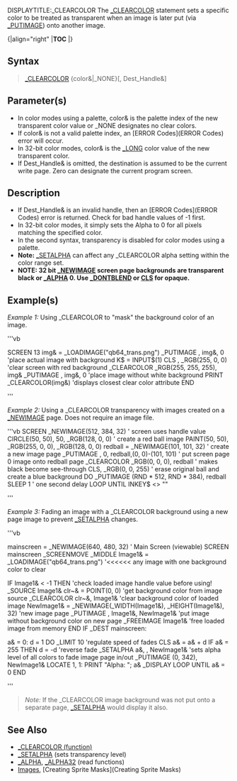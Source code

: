 DISPLAYTITLE:_CLEARCOLOR
The [_CLEARCOLOR](_CLEARCOLOR) statement sets a specific color to be treated as transparent when an image is later put (via [_PUTIMAGE](_PUTIMAGE)) onto another image. 

{|align="right"
|__TOC__
|}

## Syntax

> [_CLEARCOLOR](_CLEARCOLOR) {color&|_NONE}[, Dest_Handle&]

## Parameter(s)

* In color modes using a palette, color& is the palette index of the new transparent color value or _NONE designates no clear colors.
* If color& is not a valid palette index, an [ERROR Codes](ERROR Codes) error will occur.
* In 32-bit color modes, color& is the [_LONG](_LONG) color value of the new transparent color.
* If Dest_Handle& is omitted, the destination is assumed to be the current write page. Zero can designate the current program screen.


## Description

* If Dest_Handle& is an invalid handle, then an [ERROR Codes](ERROR Codes) error is returned. Check for bad handle values of -1 first.
* In 32-bit color modes, it simply sets the Alpha to 0 for all pixels matching the specified color.
* In the second syntax, transparency is disabled for color modes using a palette.
* **Note:** [_SETALPHA](_SETALPHA) can affect any _CLEARCOLOR alpha setting within the color range set.
* **NOTE: 32 bit [_NEWIMAGE](_NEWIMAGE) screen page backgrounds are transparent black or [_ALPHA](_ALPHA) 0. Use [_DONTBLEND](_DONTBLEND) or [CLS](CLS) for opaque.**


## Example(s)

*Example 1:* Using _CLEARCOLOR to "mask" the background color of an image.

'''vb

SCREEN 13
img& = _LOADIMAGE("qb64_trans.png")
_PUTIMAGE , img&, 0               'place actual image with background
K$ = INPUT$(1)
CLS , _RGB(255, 0, 0)             'clear screen with red background
_CLEARCOLOR _RGB(255, 255, 255), img&
_PUTIMAGE , img&, 0               'place image without white background
PRINT _CLEARCOLOR(img&)           'displays closest clear color attribute
END 

'''


*Example 2:* Using a _CLEARCOLOR transparency with images created on a [_NEWIMAGE](_NEWIMAGE) page. Does not require an image file.

'''vb
SCREEN _NEWIMAGE(512, 384, 32) ' screen uses handle value
CIRCLE(50, 50), 50, _RGB(128, 0, 0) ' create a red ball image
PAINT(50, 50), _RGB(255, 0, 0), _RGB(128, 0, 0)
redball = _NEWIMAGE(101, 101, 32) ' create a new image page
_PUTIMAGE , 0, redball,(0, 0)-(101, 101) ' put screen page 0 image onto redball page
_CLEARCOLOR _RGB(0, 0, 0), redball ' makes black become see-through
CLS, _RGB(0, 0, 255) ' erase original ball and create a blue background
DO
 _PUTIMAGE (RND * 512, RND * 384), redball
 SLEEP 1 ' one second delay
LOOP UNTIL INKEY$ <> "" 

'''


*Example 3:* Fading an image with a _CLEARCOLOR background using a new page image to prevent [_SETALPHA](_SETALPHA) changes.

'''vb

mainscreen = _NEWIMAGE(640, 480, 32) ' Main Screen (viewable)
SCREEN mainscreen
_SCREENMOVE _MIDDLE
Image1& = _LOADIMAGE("qb64_trans.png") '<<<<<< any image with one background color to clear

IF Image1& < -1 THEN 'check loaded image handle value before using!
  _SOURCE Image1&
  clr~& = POINT(0, 0) 'get background color from image source
  _CLEARCOLOR clr~&, Image1& 'clear background color of loaded image
  NewImage1& = _NEWIMAGE(_WIDTH(Image1&), _HEIGHT(Image1&), 32) 'new image page
  _PUTIMAGE , Image1&, NewImage1& 'put image without background color on new page
  _FREEIMAGE Image1& 'free loaded image from memory
END IF
_DEST mainscreen:

a& = 0: d = 1
DO
  _LIMIT 10 'regulate speed of fades
  CLS
  a& = a& + d
  IF a& = 255 THEN d = -d 'reverse fade 
  _SETALPHA a&, , NewImage1& 'sets alpha level of all colors to fade image page in/out
  _PUTIMAGE (0, 342), NewImage1& 
  LOCATE 1, 1: PRINT "Alpha: "; a&
  _DISPLAY
LOOP UNTIL a& = 0
END

'''
> *Note:* If the _CLEARCOLOR image background was not put onto a separate page, [_SETALPHA](_SETALPHA) would display it also.



## See Also

* [_CLEARCOLOR (function)](_CLEARCOLOR (function))
* [_SETALPHA](_SETALPHA) (sets transparency level)
* [_ALPHA](_ALPHA), [_ALPHA32](_ALPHA32) (read functions)
* [Images](Images), [Creating Sprite Masks](Creating Sprite Masks)




